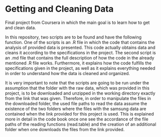 # Getting and Cleaning Data
Final project from Coursera in which the main goal is to learn how to get and clean data.

In this repository, two scripts are to be found and have the following function. One of the scripts is an .R file in which the code that
contains the analysis of provided data is presented. This code actually obtains data and cleans it according to the specifications in the
project. The second script is an .md file that contains the full description of how the code in the already mentioned .R file works. 
Furthermore, it explains how the code fulfills the specifications given in the project, as well as it explains everything needed in order
to understand how the data is cleaned and organized.

It is very important to note that the scripts are going to be run under the assumption that the folder with the raw data, which was 
provided in this project, is to be downloaded and unzipped in the working directory exactly from the link that was given. Therefore, in 
order to manipulate the files in the downloaded folder, the used file paths to read the data assume the existence of the two folders where 
the files with the samsung data are contained when the link provided for this project is used. This is explained more in detail in the code 
book once one see the accordance of the file paths of the reading functions (read.table) and the creation of an additional folder when
one downloads the files from the link provided. 
